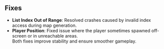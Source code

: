 ## Fixes  
- **List Index Out of Range**: Resolved crashes caused by invalid index access during map generation.  
- **Player Position**: Fixed issue where the player sometimes spawned off-screen or in unreachable areas.  
Both fixes improve stability and ensure smoother gameplay.


